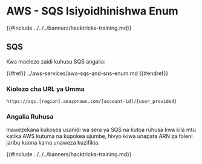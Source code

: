 # AWS - SQS Isiyoidhinishwa Enum

{{#include ../../../banners/hacktricks-training.md}}

## SQS

Kwa maelezo zaidi kuhusu SQS angalia:

{{#ref}}
../aws-services/aws-sqs-and-sns-enum.md
{{#endref}}

### Kiolezo cha URL ya Umma
```
https://sqs.[region].amazonaws.com/[account-id]/{user_provided}
```
### Angalia Ruhusa

Inawezekana kukosea usanidi wa sera ya SQS na kutoa ruhusa kwa kila mtu katika AWS kutuma na kupokea ujumbe, hivyo ikiwa unapata ARN za foleni jaribu kuona kama unaweza kuzifikia.

{{#include ../../../banners/hacktricks-training.md}}
